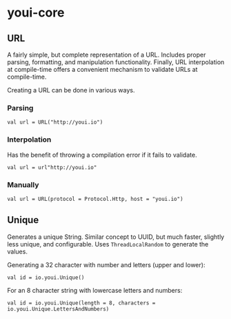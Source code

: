 # youi-core

## URL

A fairly simple, but complete representation of a URL. Includes proper parsing, formatting, and manipulation
functionality.  Finally, URL interpolation at compile-time offers a convenient mechanism to validate URLs at
compile-time.

Creating a URL can be done in various ways.

### Parsing

```
val url = URL("http://youi.io")
```

### Interpolation

Has the benefit of throwing a compilation error if it fails to validate.

```
val url = url"http://youi.io"
```

### Manually

```
val url = URL(protocol = Protocol.Http, host = "youi.io")
```

## Unique

Generates a unique String. Similar concept to UUID, but much faster, slightly less unique, and configurable. Uses
`ThreadLocalRandom` to generate the values.

Generating a 32 character with number and letters (upper and lower):

```
val id = io.youi.Unique()
```

For an 8 character string with lowercase letters and numbers:

```
val id = io.youi.Unique(length = 8, characters = io.youi.Unique.LettersAndNumbers)
```